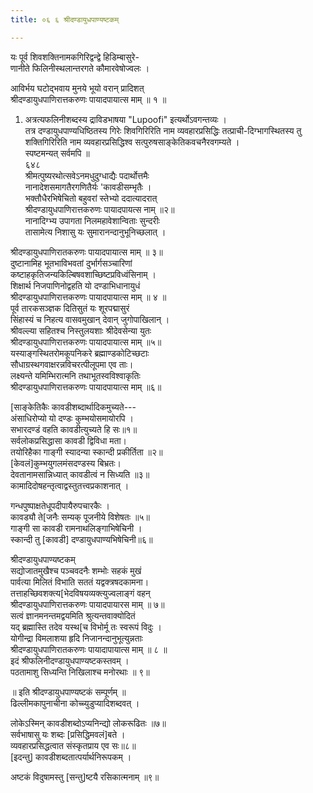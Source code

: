 ```yaml
---
title: ०६ ६ श्रीदण्डायुधपाण्यष्टकम्

---
```

 यः पूर्व शिवशक्तिनामकगिरिद्वन्द्वे हिडिम्बासुरे-  
णानीते फिलिनीस्थलान्तरगते कौमारवेषोज्वलः ।  

आविर्भय घटोद्भवाय मुनये भूयो वरान् प्रादिशत्  
श्रीदण्डायुधपाणिरात्तकरुणः पायादपायात्स माम् ॥ १ ॥  

1. अत्रत्यफलिनीशब्दस्य द्राविडभाषया "Lupoofi" इत्यर्थोऽवगन्तव्यः ।  
तत्र दण्डायुधपाण्यधिष्ठितस्य गिरेः शिवगिरिरिति नाम व्यवहारप्रसिद्धिः तत्प्राची-दिग्भागस्थितस्य तु शक्तिगिरिरिति नाम व्यवहारप्रसिद्धिश्व सत्पुरुषसाङ्केतिकवचनैरवगम्यते ।  
स्पष्टमन्यत् सर्वमपि ॥  
६४८  
श्रीमत्पुष्यरथोत्सवेऽनमधुदुग्धाद्यैः पदार्थोत्तमैः  
नानादेशसमागतैरगणितैर्यः 'कावडीसम्भृतैः ।  
भक्तौधैरभिषेचितो बहुवरां स्तेभ्यो ददात्यादरात्  
श्रीदण्डायुधपाणिरात्तकरुणः पायादपायत्स नाम् ॥२॥  
नानादिग्भ्य उपागता निलमहावेशान्विताः सुन्दरीः  
तासामेत्य निशासु यः सुमारानन्दानुभूनिच्छलात् ।  

श्रीदण्डायुधपाणिरातकरुणः पायादपायात्स माम् ॥ ३॥  
दुष्टानामिह भूतभाविभवतां दुर्भार्गसञ्चारिणां  
कष्टाहकृतिजन्यकिल्बिषवशाच्छिष्टप्रविध्वंसिनाम् ।  
शिक्षार्थ निजपाणिनोद्वहति यो दण्डाभिधानायुधं  
श्रीदण्डायुधपाणिरात्तकरुणः पायादपायात्स माम् ॥ ४ ॥  
पूर्व तारकसञ्ज्ञक दितिसुतं यः शूरपद्मासुरं  
सिंहास्यं च निहत्य वासवमुखान् देवान् जुगोपाखिलान् ।  
श्रीवल्ल्या सहितश्च निस्तुलयशाः श्रीदेवसेन्या युतः  
श्रीदण्डायुधपाणिरात्तकरुणः पायादपायात्स माम् ॥५॥  
यस्याङ्गस्थितरोमकूपनिकरे ब्रह्माण्डकोटिच्छटाः  
सौधाग्रस्थगवाक्षरन्नविचरत्पीलूपमा एव ताः।  
लक्ष्यन्ते यमिम्भिरात्मनि तथाभूतस्वविश्वाकृतिः  
श्रीदण्डायुधपाणिरात्तकरुणः पायादपायात्स माम् ॥६॥  

[साङ्केतिकैः कावडीशब्दार्थादिकमुच्यते---  
अंसाधिरोप्यो यो दण्डः कुम्भयोसमायोरपि ।  
सभारदण्डं वहति कावडीत्युच्यते हि सः॥१॥  
सर्वलोकप्रसिद्धासा कावडी द्विविधा मता।  
तयोरिहैका गाङ्गी स्यादन्या स्कान्दी प्रकीर्तिता ॥२॥  
[केवलं]कुम्भयुगलमंसदण्डस्य बिभ्रतः।  
देवतानामसान्निध्यात् कावडीत्वं न सिध्यति ॥३॥  
कामादिदोषहन्तृत्वाद्वस्तुतत्त्वप्रकाशनात् ।  

गन्धपुष्पाक्षतेधूपदीपायैरुपचारकैः ।  
कावड्यौ ते[जनैः सम्यक् पूजनीये विशेषतः ॥५॥  
गाङ्गी सा कावडी रामनाथलिङ्गाभिषेचिनी ।  
स्कान्दी तु [कावडी] दण्डायुधपाण्यभिषेचिनी॥६॥  

श्रीदण्डायुधपाण्यष्टकम्  
सद्योजातमुखैश्च पञ्चवदनैः शम्भोः सहकं मुखं  
पार्वत्या मिलितं विभाति सततं यद्वक्त्रषदकामना।  
तत्ताहच्छिवशक्त्य[भेदविषयव्यक्त्युज्वलाङ्गं वहन्  
श्रीदण्डायुधपाणिरात्तकरुणः पायादपायारस माम् ॥ ७॥  
सत्वं ज्ञानमनन्तमद्वयमिति श्रुत्यन्तवाक्योदितं  
यद् ब्रह्मास्ति तदेव यस्थ[च विभोर्मू तः स्वरूपं विदुः ।  
योगीन्द्रा विमलाशया हृदि निजानन्दानुभूत्युन्नताः  
श्रीदण्डायुधपाणिरातकरुणः पायादापायात्स माम् ॥ ८ ॥  
इदं श्रीफलिनीदण्डायुधपाण्यष्टकस्तवम् ।  
पठतामाशु सिध्यन्ति निखिलाश्च मनोरथाः ॥ ९॥  

॥ इति श्रीदण्डायुधपाण्यष्टकं सम्पूर्णम् ॥  
ढिल्लीमकापुनाचीना कोच्च्युडुप्यादिशब्दवत् ।  

लोकेऽस्मिन् कावडीशब्दोऽप्यनिन्द्यो लोकरूढितः ॥७॥  
सर्वभाषासु यः शब्दः [प्रसिद्धिमवलं]बते ।  
व्यवहारप्रसिद्धत्वात संस्कृतप्राय एव सः॥८॥  
[इदन्तु] कावडीशब्दतात्पर्यार्थनिरूपकम् ।  

अष्टकं विदुषामस्तु [सन्तु]ष्टयै रसिकात्मनाम् ॥९॥  